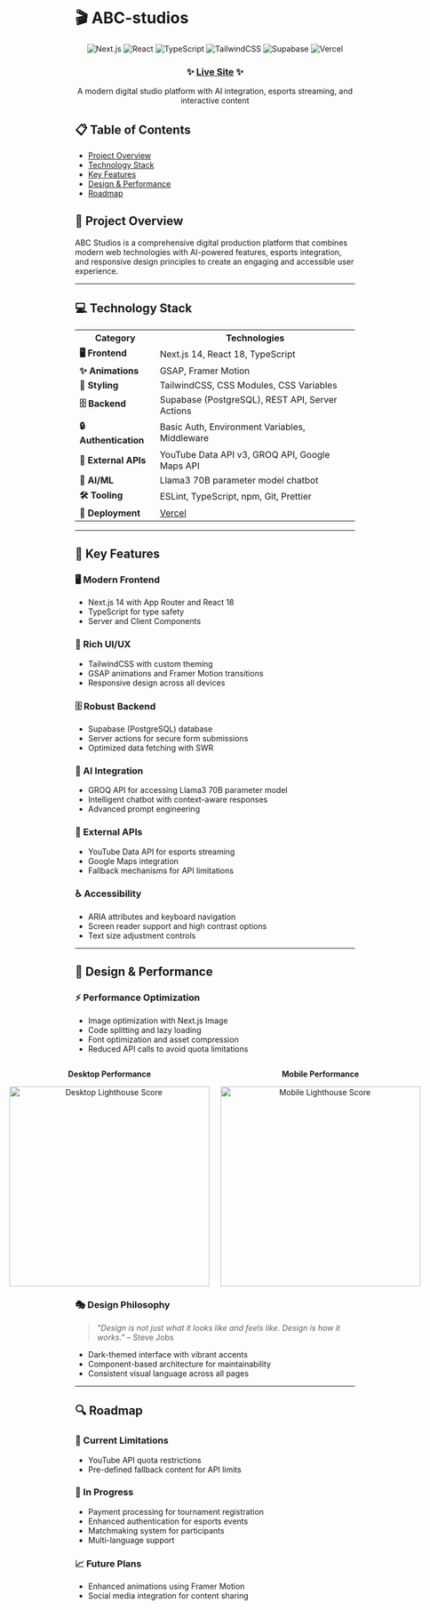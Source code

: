# 🎬 ABC-studios

<div align="center">
  
  ![Next.js](https://img.shields.io/badge/Next.js%2014-black?style=for-the-badge&logo=next.js&logoColor=white)
  ![React](https://img.shields.io/badge/React%2018-61DAFB?style=for-the-badge&logo=react&logoColor=black)
  ![TypeScript](https://img.shields.io/badge/TypeScript-3178C6?style=for-the-badge&logo=typescript&logoColor=white)
  ![TailwindCSS](https://img.shields.io/badge/TailwindCSS-38B2AC?style=for-the-badge&logo=tailwind-css&logoColor=white)
  ![Supabase](https://img.shields.io/badge/Supabase-3ECF8E?style=for-the-badge&logo=supabase&logoColor=white)
  ![Vercel](https://img.shields.io/badge/Vercel-000000?style=for-the-badge&logo=vercel&logoColor=white)

  ### ✨ [Live Site](https://abc-studios.vercel.app/) ✨
  
  <p>A modern digital studio platform with AI integration, esports streaming, and interactive content</p>
  
</div>

## 📋 Table of Contents

- [Project Overview](#-project-overview)
- [Technology Stack](#-technology-stack)
- [Key Features](#-key-features)
- [Design & Performance](#-design--performance)
- [Roadmap](#-roadmap)

## 🚀 Project Overview

ABC Studios is a comprehensive digital production platform that combines modern web technologies with AI-powered features, esports integration, and responsive design principles to create an engaging and accessible user experience.

---

## 💻 Technology Stack

<table>
  <tr>
    <th>Category</th>
    <th>Technologies</th>
  </tr>
  <tr>
    <td><b>🖥️ Frontend</b></td>
    <td>Next.js 14, React 18, TypeScript</td>
  </tr>
  <tr>
    <td><b>✨ Animations</b></td>
    <td>GSAP, Framer Motion</td>
  </tr>
  <tr>
    <td><b>🎨 Styling</b></td>
    <td>TailwindCSS, CSS Modules, CSS Variables</td>
  </tr>
  <tr>
    <td><b>🗄️ Backend</b></td>
    <td>Supabase (PostgreSQL), REST API, Server Actions</td>
  </tr>
  <tr>
    <td><b>🔒 Authentication</b></td>
    <td>Basic Auth, Environment Variables, Middleware</td>
  </tr>
  <tr>
    <td><b>🔌 External APIs</b></td>
    <td>YouTube Data API v3, GROQ API, Google Maps API</td>
  </tr>
  <tr>
    <td><b>🤖 AI/ML</b></td>
    <td>Llama3 70B parameter model chatbot</td>
  </tr>
  <tr>
    <td><b>🛠️ Tooling</b></td>
    <td>ESLint, TypeScript, npm, Git, Prettier</td>
  </tr>
  <tr>
    <td><b>🚀 Deployment</b></td>
    <td><a href="https://abc-studios.vercel.app/">Vercel</a></td>
  </tr>
</table>

---

## 🌟 Key Features

### 🖥️ Modern Frontend
- Next.js 14 with App Router and React 18
- TypeScript for type safety
- Server and Client Components

### 🎨 Rich UI/UX
- TailwindCSS with custom theming
- GSAP animations and Framer Motion transitions
- Responsive design across all devices

### 🗄️ Robust Backend
- Supabase (PostgreSQL) database
- Server actions for secure form submissions
- Optimized data fetching with SWR

### 🤖 AI Integration
- GROQ API for accessing Llama3 70B parameter model
- Intelligent chatbot with context-aware responses
- Advanced prompt engineering

### 🔌 External APIs
- YouTube Data API for esports streaming
- Google Maps integration
- Fallback mechanisms for API limitations

### ♿ Accessibility
- ARIA attributes and keyboard navigation
- Screen reader support and high contrast options
- Text size adjustment controls

---

## 🎯 Design & Performance

### ⚡ Performance Optimization

- Image optimization with Next.js Image
- Code splitting and lazy loading
- Font optimization and asset compression
- Reduced API calls to avoid quota limitations

<div align="center">
  <div style="display: flex; justify-content: center; gap: 20px;">
    <div>
      <p><b>Desktop Performance</b></p>
      <img width="360" alt="Desktop Lighthouse Score" src="https://github.com/user-attachments/assets/ef563238-470f-4d01-85ed-416d134b70e7" />
    </div>
    <div>
      <p><b>Mobile Performance</b></p>
      <img width="360" alt="Mobile Lighthouse Score" src="https://github.com/user-attachments/assets/015327cd-238b-45a4-b08b-3ee0fbe4956c" />
    </div>
  </div>
</div>

### 🎭 Design Philosophy

> *"Design is not just what it looks like and feels like. Design is how it works."* – Steve Jobs

- Dark-themed interface with vibrant accents
- Component-based architecture for maintainability
- Consistent visual language across all pages

---

## 🔍 Roadmap

### 🚧 Current Limitations
- YouTube API quota restrictions
- Pre-defined fallback content for API limits

### 🔮 In Progress
- Payment processing for tournament registration
- Enhanced authentication for esports events
- Matchmaking system for participants
- Multi-language support

### 📈 Future Plans
- Enhanced animations using Framer Motion
- Social media integration for content sharing
